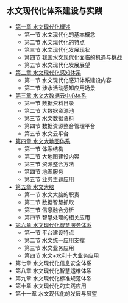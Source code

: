 ## 水文现代化体系建设与实践
- [第一章 水文现代化概述](chapter1.md)
	- 第一节 水文现代化的基本概念
	- 第二节 水文现代化的特点
	- 第三节 水文现代化发展现状
	- 第四节 我国水文现代化面临的机遇与挑战
	- 第五节 水文现代化发展展望
- [第二章 水文现代化感知体系](chapter2.md)
	- 第一节 水文现代化感知体系建设内容
	- 第二节 涉水活动感知应用场景
- [第三章 水文大数据云中心体系](chapter3.md)
	- 第一节 数据资料目录
	- 第二节 大数据资源池
	- 第三节 水文数据资料
	- 第四节 数据资源整合管理平台
	- 第五节 水文云平台
- [第四章 水文大地图体系](chapter.md)
	- 第一节 体系结构
	- 第二节 大地图建设内容
	- 第三节 资源整合方法
	- 第四节 地图服务
	- 第五节 业务主题应用
- [第五章 水文大脑](chapter5.md)
	- 第一节 水文大脑的职责
	- 第二节 数据智慧抓取
	- 第三节 信息融合分析
	- 第四节 智慧处理的相关应用
- [第六章 水文现代化智慧服务体系](chapter6.md)
	- 第一节 平台建设特点
	- 第二节 水文统一应用支撑
	- 第三节 水文业务应用
	- 第四节 水文+水利十大业务应用
- 第七章 水文现代化信息安全体系
- 第八章 水文现代化智慧运维体系
- 第九章 水文现代化标准规范体系
- 第十章 水文现代化的实践应用
- 第十一章 水文现代化的发展与展望